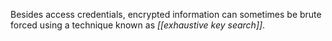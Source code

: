 Besides access credentials, encrypted information can sometimes be brute forced using a technique known as _[[exhaustive key search]]_.